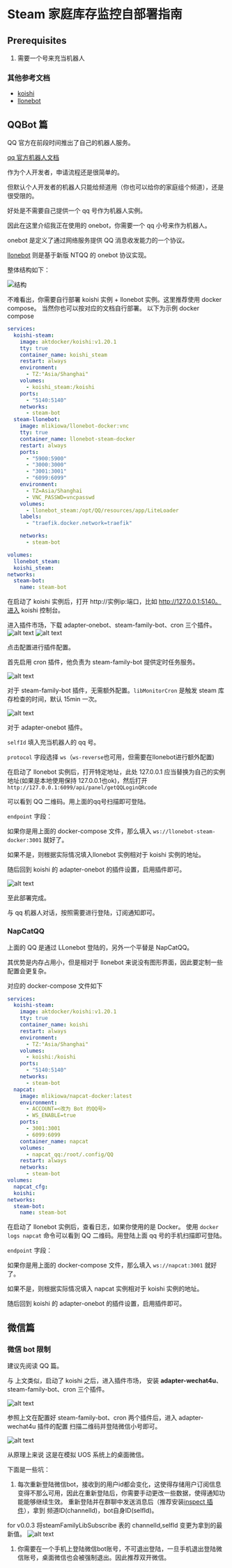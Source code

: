 # Steam 家庭库存监控自部署指南

## Prerequisites

1. 需要一个号来充当机器人

### 其他参考文档
- [koishi](https://koishi.chat/zh-CN/manual/starter/)
- [llonebot](https://llonebot.github.io/zh-CN/guide/getting-started)

## QQBot 篇

QQ 官方在前段时间推出了自己的机器人服务。

[qq 官方机器人文档](https://bot.q.qq.com/wiki/)

作为个人开发者，申请流程还是很简单的。

但默认个人开发者的机器人只能给频道用（你也可以给你的家庭组个频道），还是很受限的。

好处是不需要自己提供一个 qq 号作为机器人实例。

因此在这里介绍我正在使用的 onebot，你需要一个 qq 小号来作为机器人。

onebot 是定义了通过网络服务提供 QQ 消息收发能力的一个协议。

[llonebot](https://github.com/LLOneBot/LLOneBot) 则是基于新版 NTQQ 的 onebot 协议实现。

整体结构如下：

![结构](public/image.png)

不难看出，你需要自行部署 koishi 实例 + llonebot 实例。这里推荐使用 docker compose。
当然你也可以按对应的文档自行部署。
以下为示例 docker compose
```yaml
services:
  koishi-steam:
    image: aktdocker/koishi:v1.20.1
    tty: true
    container_name: koishi_steam
    restart: always
    environment:
      - TZ:"Asia/Shanghai"
    volumes:
      - koishi_steam:/koishi
    ports:
      - "5140:5140"
    networks:
      - steam-bot
  steam-llonebot:
    image: mlikiowa/llonebot-docker:vnc
    tty: true
    container_name: llonebot-steam-docker
    restart: always
    ports:
      - "5900:5900"
      - "3000:3000"
      - "3001:3001"
      - "6099:6099"
    environment:
      - TZ=Asia/Shanghai
      - VNC_PASSWD=vncpasswd
    volumes:
      - llonebot_steam:/opt/QQ/resources/app/LiteLoader
    labels:
      - "traefik.docker.network=traefik"

    networks:
      - steam-bot

volumes:
  llonebot_steam:
  koishi_steam:
networks:
  steam-bot:
    name: steam-bot
```

在启动了 koishi 实例后，打开 http://实例ip:端口，比如 http://127.0.0.1:5140。进入 koishi 控制台。



进入插件市场，下载 adapter-onebot、steam-family-bot、cron 三个插件。
![alt text](public/image-1.png)
![alt text](public/image-5.png)

点击配置进行插件配置。

首先启用 cron 插件，他负责为 steam-family-bot 提供定时任务服务。

![alt text](public/image-2.png)

对于 steam-family-bot 插件，无需额外配置。`libMonitorCron` 是触发 steam 库存检查的时间，默认 15min 一次。

![alt text](public/image-3.png)


对于 adapter-onebot 插件。

`selfId` 填入充当机器人的 qq 号。

`protocol` 字段选择 `ws`（`ws-reverse`也可用，但需要在llonebot进行额外配置)

在启动了 llonebot 实例后，打开特定地址，此处 127.0.0.1 应当替换为自己的实例地址(如果是本地使用保持 127.0.0.1也ok)，然后打开 `http://127.0.0.1:6099/api/panel/getQQLoginQRcode`

可以看到 QQ 二维码。用上面的qq号扫描即可登陆。

`endpoint` 字段：

如果你是用上面的 docker-compose 文件，那么填入 `ws://llonebot-steam-docker:3001` 就好了。

如果不是，则根据实际情况填入llonebot 实例相对于 koishi 实例的地址。

随后回到 koishi 的 adapter-onebot 的插件设置，启用插件即可。

![alt text](public/image-4.png)

至此部署完成。

与 qq 机器人对话，按照需要进行登陆，订阅通知即可。

### NapCatQQ

上面的 QQ 是通过 LLonebot 登陆的，另外一个平替是 NapCatQQ。

其优势是内存占用小，但是相对于 llonebot 来说没有图形界面，因此要定制一些配置会更复杂。

对应的 docker-compose 文件如下

```yaml
services:
  koishi-steam:
    image: aktdocker/koishi:v1.20.1
    tty: true
    container_name: koishi
    restart: always
    environment:
      - TZ:"Asia/Shanghai"
    volumes:
      - koishi:/koishi
    ports:
      - "5140:5140"
    networks:
      - steam-bot
  napcat:
    image: mlikiowa/napcat-docker:latest
    environment:
      - ACCOUNT=<改为 Bot 的QQ号>
      - WS_ENABLE=true
    ports:
      - 3001:3001
      - 6099:6099
    container_name: napcat
    volumes:
      - napcat_qq:/root/.config/QQ
    restart: always
    networks:
      - steam-bot
volumes:
  napcat_cfg:
  koishi:
networks:
  steam-bot:
    name: steam-bot
```


在启动了 llonebot 实例后，查看日志，如果你使用的是 Docker。
使用 `docker logs napcat` 命令可以看到 QQ 二维码。用登陆上面 qq 号的手机扫描即可登陆。

`endpoint` 字段：

如果你是用上面的 docker-compose 文件，那么填入 `ws://napcat:3001` 就好了。

如果不是，则根据实际情况填入 napcat 实例相对于 koishi 实例的地址。

随后回到 koishi 的 adapter-onebot 的插件设置，启用插件即可。

## 微信篇
### 微信 bot 限制

建议先阅读 QQ 篇。

与 上文类似，启动了 koishi 之后，进入插件市场，
安装 **adapter-wechat4u**、steam-family-bot、cron 三个插件。

![alt text](public/image-6.png)

参照上文在配置好 steam-family-bot、cron 两个插件后，进入 adapter-wechat4u 插件的配置
扫描二维码并登陆微信小号即可。

![alt text](public/image-7.png)

从原理上来说 这是在模拟 UOS 系统上的桌面微信。

下面是一些坑：
1. 每次重新登陆微信bot，接收到的用户id都会变化，这使得存储用户订阅信息变得不那么可用，因此在重新登陆后，你需要手动更改一些数据，使得通知功能能够继续生效。
   重新登陆并在群聊中发送消息后（推荐安装[inspect 插件](https://koishi.chat/zh-CN/manual/usage/platform.html)），拿到 频道ID(channelId)，bot自身ID(selfId)。


for v0.0.3
将steamFamilyLibSubscribe 表的 channelId,selfId 变更为拿到的最新值。
![alt text](public/image-8.png)

1. 你需要在一个手机上登陆微信bot账号，不可退出登陆，一旦手机退出登陆微信账号，桌面微信也会被强制退出。因此推荐双开微信。
